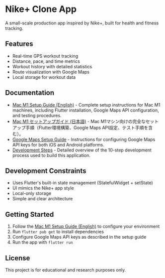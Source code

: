 # Nike+ Clone App

A small-scale production app inspired by Nike+, built for health and fitness tracking.

## Features

- Real-time GPS workout tracking
- Distance, pace, and time metrics
- Workout history with detailed statistics
- Route visualization with Google Maps
- Local storage for workout data

## Documentation

- [Mac M1 Setup Guide (English)](docs/mac_m1_setup_guide_en.md) - Complete setup instructions for Mac M1 machines, including Flutter installation, Google Maps API configuration, and testing procedures.
- [Mac M1 セットアップガイド (日本語)](docs/mac_m1_setup_guide_ja.md) - Mac M1マシン向けの完全なセットアップ手順（Flutter環境構築、Google Maps API設定、テスト手順を含む）。
- [Google Maps Setup Guide](docs/google_maps_setup_guide.md) - Instructions for configuring Google Maps API keys for both iOS and Android platforms.
- [Development Steps](docs/development_steps.md) - Detailed overview of the 10-step development process used to build this application.

## Development Constraints

- Uses Flutter's built-in state management (StatefulWidget + setState)
- UI mimics the Nike+ app style
- Local-only storage
- Simple and clear architecture

## Getting Started

1. Follow the [Mac M1 Setup Guide (English)](docs/mac_m1_setup_guide_en.md) to configure your environment
2. Run `flutter pub get` to install dependencies
3. Configure Google Maps API keys as described in the setup guide
4. Run the app with `flutter run`

## License

This project is for educational and research purposes only.
